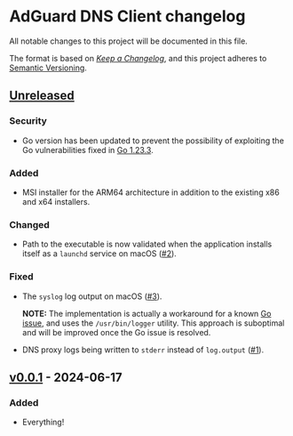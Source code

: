 # AdGuard DNS Client changelog

All notable changes to this project will be documented in this file.

The format is based on [*Keep a Changelog*](https://keepachangelog.com/en/1.0.0/), and this project adheres to [Semantic Versioning](https://semver.org/spec/v2.0.0.html).

## [Unreleased]

<!--
## [v0.0.2] - 2024-06-29 (APPROX.)

See also the [v0.0.2 GitHub milestone][ms-v0.0.2].

[ms-v0.0.2]: https://github.com/AdguardTeam/AdGuardDNSClient/milestone/1?closed=1

NOTE: Add new changes BELOW THIS COMMENT.
-->

### Security

- Go version has been updated to prevent the possibility of exploiting the Go vulnerabilities fixed in [Go 1.23.3][go-1.23.3].

### Added

- MSI installer for the ARM64 architecture in addition to the existing x86 and x64 installers.

### Changed

- Path to the executable is now validated when the application installs itself as a `launchd` service on macOS ([#2]).

### Fixed

- The `syslog` log output on macOS ([#3]).

  **NOTE:** The implementation is actually a workaround for a known [Go issue][go-59229], and uses the `/usr/bin/logger` utility. This approach is suboptimal and will be improved once the Go issue is resolved.
- DNS proxy logs being written to `stderr` instead of `log.output` ([#1]).

[#1]: https://github.com/AdguardTeam/AdGuardDNSClient/issues/1
[#2]: https://github.com/AdguardTeam/AdGuardDNSClient/issues/2
[#3]: https://github.com/AdguardTeam/AdGuardDNSClient/issues/3

[go-1.23.3]: https://groups.google.com/g/golang-announce/c/X5KodEJYuqI
[go-59229]:  https://github.com/golang/go/issues/59229

<!--
NOTE: Add new changes ABOVE THIS COMMENT.
-->

## [v0.0.1] - 2024-06-17

### Added

- Everything!

<!--
[Unreleased]: https://github.com/AdguardTeam/AdGuardDNSClient/compare/v0.0.2...HEAD
[v0.0.2]:     https://github.com/AdguardTeam/AdGuardDNSClient/compare/v0.0.1...v0.0.2
-->

[Unreleased]: https://github.com/AdguardTeam/AdGuardDNSClient/compare/v0.0.1...HEAD
[v0.0.1]:     https://github.com/AdguardTeam/AdGuardDNSClient/compare/v0.0.0...v0.0.1
